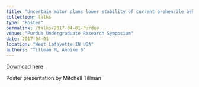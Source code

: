 ```yaml
---
title: "Uncertain motor plans lower stability of current prehensile behaviour"
collection: talks
type: "Poster"
permalink: /talks/2017-04-01-Purdue
venue: "Purdue Undergraduate Research Symposium"
date: 2017-04-01
location: "West Lafayette IN USA"
authors: "Tillman M, Ambike S"
---
```


[Download here](http://mtillman14.github.io/files/poster/2017-04-01-Purdue.pdf)

Poster presentation by Mitchell Tillman
